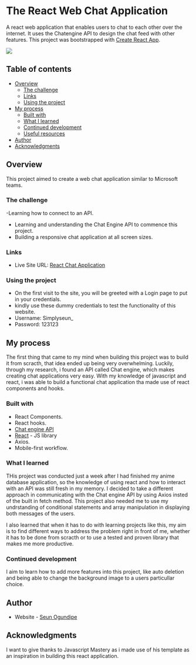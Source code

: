 # The React Web Chat Application

A react web application that enables users to chat to each other over the internet. It uses the Chatengine API to design the chat feed with other features.
This project was bootstrapped with [Create React App](https://github.com/facebook/create-react-app).

![](./screnshot/react-chat-app.png)


## Table of contents

- [Overview](#overview)
  - [The challenge](#the-challenge)
  - [Links](#links)
  - [Using the project](#using-the-project)
- [My process](#my-process)
  - [Built with](#built-with)
  - [What I learned](#what-i-learned)
  - [Continued development](#continued-development)
  - [Useful resources](#useful-resources)
- [Author](#author)
- [Acknowledgments](#acknowledgments)

## Overview
This project aimed to create a web chat application similar to Microsoft teams. 

### The challenge
-Learning how to connect to an API.
- Learning and understanding the Chat Engine API to commence this project.
- Building a responsive chat application at all screen sizes.


### Links

- Live Site URL: [React Chat Application](https://kind-clarke-42ccaa.netlify.app)

### Using the project
- On the first visit to the site, you will be greeted with a Login page to put in your credentials.
- kindly use these dummy credentials to test the functionality of this website.
- Username: Simplyseun_
- Password: 123123

## My process

The first thing that came to my mind when building this project was to build it from scracth, that idea ended up being very overwhelming. Luckily, through my research, i found an API called Chat engine, which makes creating chat applications very easy. With my knowledge of javascript and react, i was able to build a functional chat application tha made use of react components and hooks.

### Built with

- React Components.
- React hooks.
- [Chat engine API](https://chatengine.io)
- [React](https://reactjs.org/) - JS library
- Axios.
- Mobile-first workflow.

### What I learned

THis project was conducted just a week after I had finished my anime database application, so the knowledge of using react and how to interact with an API was still fresh in my memory. I decided to take a different approach in communicating with the Chat engine API by using Axios insted of the built in fetch method. This project also needed me to  use my undrstanding of conditional statements and array manipulation in displaying both messages of the users.

I also learned that when it has to do with learning projects like this, my aim is to find different ways to address the problem right in front of me, whether it has to be done from scracth or to use a tested and proven library that makes me more productive.




### Continued development

I aim to learn how to add more features into this project, like auto deletion and being able to change the background image to a users particullar choice.

## Author

- Website - [Seun Ogundipe](https://frosty-dubinsky-40fb7f.netlify.app)


## Acknowledgments

I want to give thanks to Javascript Mastery as i made use of his template as an inspiration in building this react application.
